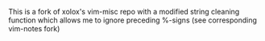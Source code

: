 This is a fork of xolox's vim-misc repo with a modified string cleaning
function which allows me to ignore preceding %-signs (see corresponding
vim-notes fork)
